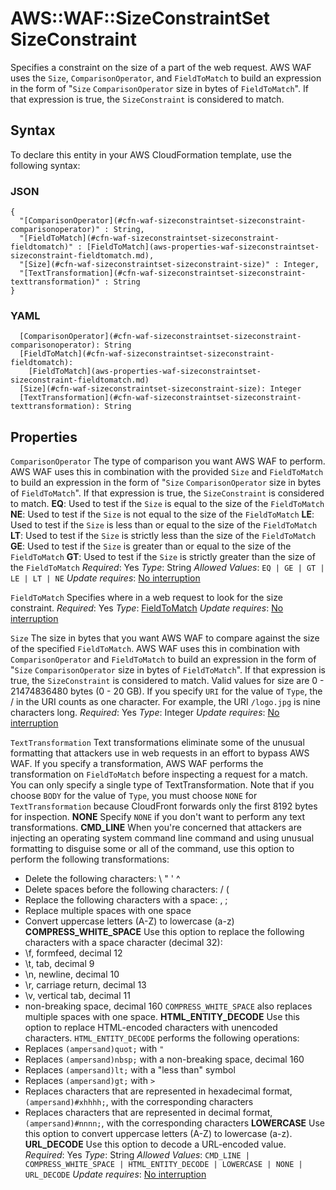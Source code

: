 # AWS::WAF::SizeConstraintSet SizeConstraint<a name="aws-properties-waf-sizeconstraintset-sizeconstraint"></a>

Specifies a constraint on the size of a part of the web request\. AWS WAF uses the `Size`, `ComparisonOperator`, and `FieldToMatch` to build an expression in the form of "`Size` `ComparisonOperator` size in bytes of `FieldToMatch`"\. If that expression is true, the `SizeConstraint` is considered to match\.

## Syntax<a name="aws-properties-waf-sizeconstraintset-sizeconstraint-syntax"></a>

To declare this entity in your AWS CloudFormation template, use the following syntax:

### JSON<a name="aws-properties-waf-sizeconstraintset-sizeconstraint-syntax.json"></a>

```
{
  "[ComparisonOperator](#cfn-waf-sizeconstraintset-sizeconstraint-comparisonoperator)" : String,
  "[FieldToMatch](#cfn-waf-sizeconstraintset-sizeconstraint-fieldtomatch)" : [FieldToMatch](aws-properties-waf-sizeconstraintset-sizeconstraint-fieldtomatch.md),
  "[Size](#cfn-waf-sizeconstraintset-sizeconstraint-size)" : Integer,
  "[TextTransformation](#cfn-waf-sizeconstraintset-sizeconstraint-texttransformation)" : String
}
```

### YAML<a name="aws-properties-waf-sizeconstraintset-sizeconstraint-syntax.yaml"></a>

```
  [ComparisonOperator](#cfn-waf-sizeconstraintset-sizeconstraint-comparisonoperator): String
  [FieldToMatch](#cfn-waf-sizeconstraintset-sizeconstraint-fieldtomatch):
    [FieldToMatch](aws-properties-waf-sizeconstraintset-sizeconstraint-fieldtomatch.md)
  [Size](#cfn-waf-sizeconstraintset-sizeconstraint-size): Integer
  [TextTransformation](#cfn-waf-sizeconstraintset-sizeconstraint-texttransformation): String
```

## Properties<a name="aws-properties-waf-sizeconstraintset-sizeconstraint-properties"></a>

`ComparisonOperator`  <a name="cfn-waf-sizeconstraintset-sizeconstraint-comparisonoperator"></a>
The type of comparison you want AWS WAF to perform\. AWS WAF uses this in combination with the provided `Size` and `FieldToMatch` to build an expression in the form of "`Size` `ComparisonOperator` size in bytes of `FieldToMatch`"\. If that expression is true, the `SizeConstraint` is considered to match\.
 **EQ**: Used to test if the `Size` is equal to the size of the `FieldToMatch`
 **NE**: Used to test if the `Size` is not equal to the size of the `FieldToMatch`
 **LE**: Used to test if the `Size` is less than or equal to the size of the `FieldToMatch`
 **LT**: Used to test if the `Size` is strictly less than the size of the `FieldToMatch`
 **GE**: Used to test if the `Size` is greater than or equal to the size of the `FieldToMatch`
 **GT**: Used to test if the `Size` is strictly greater than the size of the `FieldToMatch`
*Required*: Yes
*Type*: String
*Allowed Values*: `EQ | GE | GT | LE | LT | NE`
*Update requires*: [No interruption](https://docs.aws.amazon.com/AWSCloudFormation/latest/UserGuide/using-cfn-updating-stacks-update-behaviors.html#update-no-interrupt)

`FieldToMatch`  <a name="cfn-waf-sizeconstraintset-sizeconstraint-fieldtomatch"></a>
Specifies where in a web request to look for the size constraint\.
*Required*: Yes
*Type*: [FieldToMatch](aws-properties-waf-sizeconstraintset-sizeconstraint-fieldtomatch.md)
*Update requires*: [No interruption](https://docs.aws.amazon.com/AWSCloudFormation/latest/UserGuide/using-cfn-updating-stacks-update-behaviors.html#update-no-interrupt)

`Size`  <a name="cfn-waf-sizeconstraintset-sizeconstraint-size"></a>
The size in bytes that you want AWS WAF to compare against the size of the specified `FieldToMatch`\. AWS WAF uses this in combination with `ComparisonOperator` and `FieldToMatch` to build an expression in the form of "`Size` `ComparisonOperator` size in bytes of `FieldToMatch`"\. If that expression is true, the `SizeConstraint` is considered to match\.
Valid values for size are 0 \- 21474836480 bytes \(0 \- 20 GB\)\.
If you specify `URI` for the value of `Type`, the / in the URI counts as one character\. For example, the URI `/logo.jpg` is nine characters long\.
*Required*: Yes
*Type*: Integer
*Update requires*: [No interruption](https://docs.aws.amazon.com/AWSCloudFormation/latest/UserGuide/using-cfn-updating-stacks-update-behaviors.html#update-no-interrupt)

`TextTransformation`  <a name="cfn-waf-sizeconstraintset-sizeconstraint-texttransformation"></a>
Text transformations eliminate some of the unusual formatting that attackers use in web requests in an effort to bypass AWS WAF\. If you specify a transformation, AWS WAF performs the transformation on `FieldToMatch` before inspecting a request for a match\.
You can only specify a single type of TextTransformation\.
Note that if you choose `BODY` for the value of `Type`, you must choose `NONE` for `TextTransformation` because CloudFront forwards only the first 8192 bytes for inspection\.
 **NONE**
Specify `NONE` if you don't want to perform any text transformations\.
 **CMD\_LINE**
When you're concerned that attackers are injecting an operating system command line command and using unusual formatting to disguise some or all of the command, use this option to perform the following transformations:
+ Delete the following characters: \\ " ' ^
+ Delete spaces before the following characters: / \(
+ Replace the following characters with a space: , ;
+ Replace multiple spaces with one space
+ Convert uppercase letters \(A\-Z\) to lowercase \(a\-z\)
 **COMPRESS\_WHITE\_SPACE**
Use this option to replace the following characters with a space character \(decimal 32\):
+ \\f, formfeed, decimal 12
+ \\t, tab, decimal 9
+ \\n, newline, decimal 10
+ \\r, carriage return, decimal 13
+ \\v, vertical tab, decimal 11
+ non\-breaking space, decimal 160
 `COMPRESS_WHITE_SPACE` also replaces multiple spaces with one space\.
 **HTML\_ENTITY\_DECODE**
Use this option to replace HTML\-encoded characters with unencoded characters\. `HTML_ENTITY_DECODE` performs the following operations:
+ Replaces `(ampersand)quot;` with `"`
+ Replaces `(ampersand)nbsp;` with a non\-breaking space, decimal 160
+ Replaces `(ampersand)lt;` with a "less than" symbol
+ Replaces `(ampersand)gt;` with `>`
+ Replaces characters that are represented in hexadecimal format, `(ampersand)#xhhhh;`, with the corresponding characters
+ Replaces characters that are represented in decimal format, `(ampersand)#nnnn;`, with the corresponding characters
 **LOWERCASE**
Use this option to convert uppercase letters \(A\-Z\) to lowercase \(a\-z\)\.
 **URL\_DECODE**
Use this option to decode a URL\-encoded value\.
*Required*: Yes
*Type*: String
*Allowed Values*: `CMD_LINE | COMPRESS_WHITE_SPACE | HTML_ENTITY_DECODE | LOWERCASE | NONE | URL_DECODE`
*Update requires*: [No interruption](https://docs.aws.amazon.com/AWSCloudFormation/latest/UserGuide/using-cfn-updating-stacks-update-behaviors.html#update-no-interrupt)
